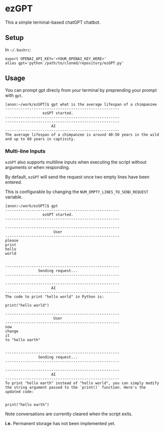 # ezGPT
This a simple terminal-based chatGPT chatbot.

## Setup

In `~/.bashrc`:

```
export OPENAI_API_KEY='<YOUR_OPENAI_KEY_HERE>'
alias gpt='python /path/to/cloned/repository/ezGPT.py'
```

## Usage

You can prompt gpt direcly from your terminal by preprending your prompt with `gpt`.

```
[anon:~/work/ezGPT]$ gpt what is the average lifespan of a chimpanzee
----------------------------------------------------
                 ezGPT started.
----------------------------------------------------
----------------------------------------------------
                     AI
----------------------------------------------------
The average lifespan of a chimpanzee is around 40-50 years in the wild and up to 60 years in captivity.
```

### Multi-line Inputs

`ezGPT` also supports multiline inputs when executing the script without arguments or when responding.

By default, `ezGPT` will send the request once two empty lines have been entered.

This is configurable by changing the `NUM_EMPTY_LINES_TO_SEND_REQUEST` variable.

```
[anon:~/work/ezGPT]$ gpt
----------------------------------------------------
                 ezGPT started.
----------------------------------------------------

----------------------------------------------------
                      User
----------------------------------------------------
please
print
hello
world


----------------------------------------------------
               Sending request...
----------------------------------------------------

----------------------------------------------------
                     AI
----------------------------------------------------
The code to print "hello world" in Python is:

print("hello world")

----------------------------------------------------
                      User
----------------------------------------------------
now
change
it
to "hello earth"


----------------------------------------------------
               Sending request...
----------------------------------------------------

----------------------------------------------------
                     AI
----------------------------------------------------
To print "hello earth" instead of "hello world", you can simply modify the string argument passed to the `print()` function. Here's the updated code:


print("hello earth")

```

Note conversations are currently cleared when the script exits.

**i.e.** Permanent storage has not been implemented yet.